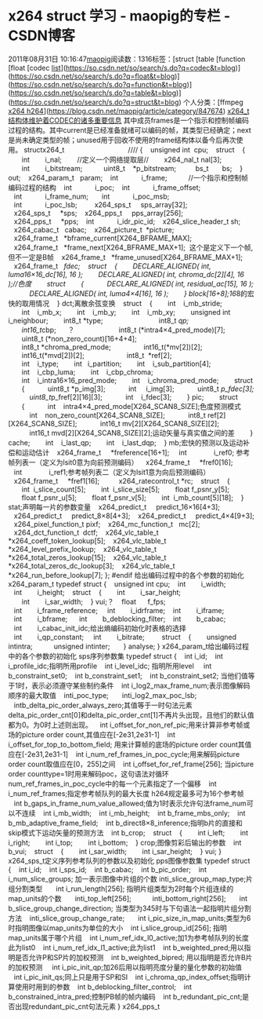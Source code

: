 # x264 struct 学习 - maopig的专栏 - CSDN博客
2011年08月31日 10:16:47[maopig](https://me.csdn.net/maopig)阅读数：1316标签：[struct																[table																[function																[float																[codec																[list](https://so.csdn.net/so/search/s.do?q=list&t=blog)](https://so.csdn.net/so/search/s.do?q=codec&t=blog)](https://so.csdn.net/so/search/s.do?q=float&t=blog)](https://so.csdn.net/so/search/s.do?q=function&t=blog)](https://so.csdn.net/so/search/s.do?q=table&t=blog)](https://so.csdn.net/so/search/s.do?q=struct&t=blog)
个人分类：[ffmpeg																[x264 h264](https://blog.csdn.net/maopig/article/category/847676)](https://blog.csdn.net/maopig/article/category/847674)
[x264_t结构体维护着CODEC的诸多重要信息](http://compression.blog.sohu.com/89785801.html#)
其中成员frames是一个指示和控制帧编码过程的结构。其中current是已经准备就绪可以编码的帧，其类型已经确定；next是尚未确定类型的帧；unused用于回收不使用的frame结构体以备今后再次使用。
structx264_t                                 ////
{
   unsigned int  cpu;
   struct
   {
       int        i_nal;        //定义一个网络提取层//
       x264_nal_t nal[3];        
       int        i_bitstream;   
       uint8_t    *p_bitstream;  
       bs_t       bs;
   } out;
   x264_param_t   param;
   int            i_frame;           //一个指示和控制帧编码过程的结构
   int            i_poc;
   int            i_frame_offset;
   int            i_frame_num;   
   int            i_poc_msb;     
   int            i_poc_lsb;     
   x264_sps_t     sps_array[32];
   x264_sps_t     *sps;
   x264_pps_t     pps_array[256];
   x264_pps_t     *pps;
   int            i_idr_pic_id;
   x264_slice_header_t sh;
   x264_cabac_t   cabac;
   x264_picture_t  *picture;
   x264_frame_t   *bframe_current[X264_BFRAME_MAX];
   x264_frame_t   *frame_next[X264_BFRAME_MAX+1];  这个是定义下一个帧,但不一定是B帧
   x264_frame_t   *frame_unused[X264_BFRAME_MAX+1];
   x264_frame_t   *fdec;
   struct
   {
       DECLARE_ALIGNED( int, luma16×16_dc[16], 16 );
       DECLARE_ALIGNED( int, chroma_dc[2][4], 16 );//色度
       struct
       {
           DECLARE_ALIGNED( int, residual_ac[15], 16 );
           DECLARE_ALIGNED( int, luma4×4[16], 16 );
       } block[16+8];16*8的宏快的取用情况
   } dct;离散余弦变换
   struct
   {
       int    i_mb_stride;
       int    i_mb_x;
       int    i_mb_y;
       int    i_mb_xy;
       unsigned int i_neighbour;
       int8_t *type;                     
       int8_t *qp;                       
       int16_t*cbp;      ？               
       int8_t (*intra4×4_pred_mode)[7];  
       uint8_t (*non_zero_count)[16+4+4]; 
       int8_t *chroma_pred_mode;         
       int16_t(*mv[2])[2];               
       int16_t(*mvd[2])[2];              
       int8_t  *ref[2];                  
       int    i_type;
       int   i_partition;
       int    i_sub_partition[4];
       int    i_cbp_luma;
       int    i_cbp_chroma;
       int    i_intra16×16_pred_mode;
       int    i_chroma_pred_mode;
       struct
       {
           uint8_t *p_img[3];
           int     i_img[3];
           uint8_t *p_fdec[3];
           uint8_t*p_fref[2][16][3];
           int    i_fdec[3];
       } pic;
       struct
       {
           int    intra4×4_pred_mode[X264_SCAN8_SIZE];色度预测模式
           int    non_zero_count[X264_SCAN8_SIZE];
           int8_t ref[2][X264_SCAN8_SIZE];
           int16_t mv[2][X264_SCAN8_SIZE][2];
           int16_t mvd[2][X264_SCAN8_SIZE][2];运动矢量与真实值之间的差
       } cache;
       int    i_last_qp;
       int    i_last_dqp;
   } mb;宏快的预测以及运动补偿和运动估计
   x264_frame_t     *freference[16+1]; 
   int              i_ref0; 参考帧列表一（定义为lsit0意为向前预测编码）
   x264_frame_t     *fref0[16];      
   int              i_ref1;参考帧列表二（定义为lsit1意为向后预测编码）
   x264_frame_t     *fref1[16];      
   x264_ratecontrol_t *rc;
   struct
   {
       int  i_slice_count[5];
       int  i_slice_size[5];
       float f_psnr_y[5];
       float f_psnr_u[5];
       float f_psnr_v[5];
       int  i_mb_count[5][18];
   } stat;声明每一片的参数变量
   x264_predict_t     predict_16×16[4+3];
   x264_predict_t     predict_8×8[4+3];
   x264_predict_t     predict_4×4[9+3];
   x264_pixel_function_t pixf;
   x264_mc_function_t   mc[2];
   x264_dct_function_t  dctf;
   x264_vlc_table_t *x264_coeff_token_lookup[5];
   x264_vlc_table_t *x264_level_prefix_lookup;
   x264_vlc_table_t *x264_total_zeros_lookup[15];
   x264_vlc_table_t *x264_total_zeros_dc_lookup[3];
   x264_vlc_table_t *x264_run_before_lookup[7];
};
#endif
给出编码过程中的各个参数的初始化
x264_param_t
typedef struct
{
   unsigned int cpu;
   int        i_width;
   int        i_height;
   struct
   {
       int        i_sar_height;
       int        i_sar_width;
   } vui;？
   float      f_fps;
   int        i_frame_reference; 
   int        i_idrframe;
   int        i_iframe;  
   int        i_bframe;  
   int        b_deblocking_filter;
   int        b_cabac;
   int        i_cabac_init_idc;给出熵编码初始化时表格的选择
   int        i_qp_constant; 
   int        i_bitrate;     
   struct
   {
       unsigned intintra;   
       unsigned intinter;   
   } analyse;
}
x264_param_t给出编码过程中的各个参数的初始化
sps序列参数集
typedef struct
{
   int i_id;
   int i_profile_idc;指明所用profile
   int i_level_idc; 指明所用level
    int b_constraint_set0;
   int b_constraint_set1;
   int b_constraint_set2; 当他们值等于1时，表示必须遵守某些制约条件
   int i_log2_max_frame_num;表示图像解码顺序的最大取值
   inti_poc_type;   
   inti_log2_max_poc_lsb;   
   intb_delta_pic_order_always_zero;其值等于一时句法元素delta_pic_order_cnt[0]和delta_pic_order_cnt[1]不再片头出现，且他们的默认值都为0。为0时上述则出现。
   int i_offset_for_non_ref_pic;用来计算非参考帧或场的picture order count,其值应在[-2e31,2e31-1]
   int i_offset_for_top_to_bottom_field; 用来计算帧的底场的picture order count其值应在[-2e31,2e31-1]
   int i_num_ref_frames_in_poc_cycle;用来解码picture order count取值应在[0，255]之间
   int i_offset_for_ref_frame[256]; 当picture order counttype=1时用来解码poc，这句语法对循环num_ref_frames_in_poc_cycle中的每一个元素指定了一个偏移
   int i_num_ref_frames;指定参考帧队列的最大长度 h264规定最多可为16个参考帧
   int b_gaps_in_frame_num_value_allowed;值为1时表示允许句法frame_num可以不连续
   int i_mb_width;
   int i_mb_height;
   int b_frame_mbs_only;
   int b_mb_adaptive_frame_field;
   int b_direct8×8_inference;指明b片的直接和skip模式下运动矢量的预测方法
   int b_crop;
   struct
   {
       int i_left;
       int i_right;
       int i_top;
       int i_bottom;
   } crop;图像剪彩后输出的参数
   int b_vui;
   struct
   {
       int i_sar_width;
       int i_sar_height;
   } vui;
}
x264_sps_t定义序列参考队列的参数以及初始化
pps图像参数集
typedef struct
{
   int i_id;
   int i_sps_id;
   int b_cabac;
   int b_pic_order;
   int i_num_slice_groups; 加一表示图像中片组的个数
inti_slice_group_map_type;片组分割类型   
   int i_run_length[256]; 指明片组类型为2时每个片组连续的map_units的个数   
   inti_top_left[256];       
   inti_bottom_right[256];   
   int b_slice_group_change_direction; 当类型为345时与下句语法一起指明片组分割方法
   inti_slice_group_change_rate;   
   int i_pic_size_in_map_units;类型为6时指明图像以map_units为单位的大小
   int i_slice_group_id[256]; 指明map_units属于哪个片组
   int i_num_ref_idx_l0_active;加1为参考帧队列的长度 此为list0
   int i_num_ref_idx_l1_active;此为list1
   int b_weighted_pred;用以指明是否允许P和SP片的加权预测
   int b_weighted_bipred; 用以指明是否允许B片的加权预测
    int i_pic_init_qp;加26后用以指明亮度分量的量化参数的初始值
   int i_pic_init_qs;同上只是用于SP和SI
   int i_chroma_qp_index_offset;指明计算使用时用到的参数
   int b_deblocking_filter_control;
   int b_constrained_intra_pred;控制PB帧的帧内编码
   int b_redundant_pic_cnt;是否出现redundant_pic_cnt句法元素
} x264_pps_t
